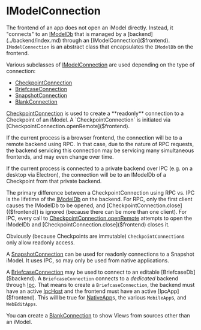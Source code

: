 # IModelConnection

The frontend of an app does not open an iModel directly. Instead, it "connects" to an [IModelDb]($backend) that is managed by a [backend](../backend/index.md) through an
[IModelConnection]($frontend). `IModelConnection` is an abstract class that encapsulates the `IModelDb` on the frontend.

Various subclasses of [IModelConnection]($frontend) are used depending on the type of connection:

- [CheckpointConnection]($frontend)
- [BriefcaseConnection]($frontend)
- [SnapshotConnection]($frontend)
- [BlankConnection](./BlankConnection.md)

[CheckpointConnection]($frontend) is used to create a **readonly** connection to a Checkpoint of an iModel. A `CheckpointConnection` is initiated via [CheckpointConnection.openRemote]($frontend).

If the current process is a browser frontend, the connection will be to a remote backend using RPC. In that case, due to the nature of RPC requests, the backend servicing this connection may be servicing many simultaneous frontends, and may even change over time.

If the current process is connected to a private backend over IPC (e.g. on a desktop via Electron), the connection will be to an IModelDb of a Checkpoint from that private backend.

The primary difference between a CheckpointConnection using RPC vs. IPC is the lifetime of the [IModelDb]($backend) on the backend. For RPC, only the first client causes the IModelDb to be opened, and [CheckpointConnection.close](($frontend)) is ignored (because there can be
more than one client). For IPC, every call to [CheckpointConnection.openRemote](($frontend)) attempts to open the IModelDb and [CheckpointConnection.close]($frontend)
closes it.

Obviously (because Checkpoints are immutable) `CheckpointConnection`s only allow readonly access.

A [SnapshotConnection]($frontend) can be used for readonly connections to a Snapshot iModel. It uses IPC, so may only be used from native applications.

A [BriefcaseConnection]($frontend) may be used to connect to an editable [BriefcaseDb]($backend). A `BriefcaseConnection` connects to a *dedicated* backend through [Ipc](../IpcInterface.md). That means to create a `BriefcaseConnection`, the backend must have an active [IpcHost]($backend) and the frontend must have an active [IpcApp]($frontend). This will be true for [NativeApp]($frontend)s, the various `MobileApp`s, and `WebEditApps`.

You can create a [BlankConnection](./BlankConnection.md) to show Views from sources other than an iModel.
